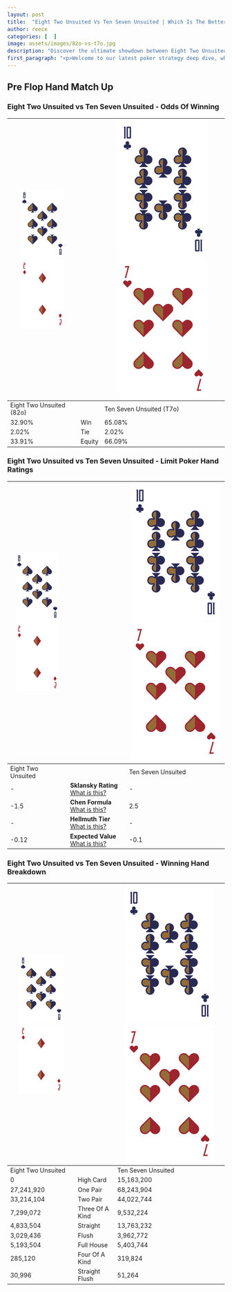 ```yaml
---
layout: post
title:  "Eight Two Unsuited Vs Ten Seven Unsuited | Which Is The Better Hand In Poker? A Complete Guide"
author: reece
categories: [  ]
image: assets/images/82o-vs-t7o.jpg
description: "Discover the ultimate showdown between Eight Two Unsuited and Ten Seven Unsuited in poker! Uncover the odds, strategies, and scenarios where one hand triumphs over the other. Get ready to up your poker game with this thrilling analysis."
first_paragraph: "<p>Welcome to our latest poker strategy deep dive, where we're pitting two distinct hands against each other in a high-stakes showdown: Eight Two Unsuited vs Ten Seven Unsuited.</p><p>In the dynamic world of poker, every decision counts, and knowing which hand holds the upper hand is key to your success at the table.</p><p>In this article, we'll dissect these two hands, explore the scenarios where one dominates the other, and equip you with the knowledge to make strategic choices that can tip the odds in your favor.</p><p>Get ready to unravel the intriguing dynamics of these poker hands and elevate your game to new heights.</p>"
---
```




[comment]: # (sp0)

## Pre Flop Hand Match Up

<div class="table hand-ratings" markdown="1"> 



### Eight Two Unsuited vs Ten Seven Unsuited - Odds Of Winning


    
| ![image info](assets/images/hand1/8.png) ![image info](assets/images/hand1/2o.png) |  | ![image info](assets/images/hand2/T.png) ![image info](assets/images/hand2/7o.png) |
| -------- | -------- | -------- |
| Eight Two Unsuited (82o) |  | Ten Seven Unsuited (T7o) |
| 32.90% | Win | 65.08% |
| 2.02% | Tie | 2.02% |
| 33.91% | Equity | 66.09% |




[comment]: # (sp1)



### Eight Two Unsuited vs Ten Seven Unsuited - Limit Poker Hand Ratings


    
| ![image info](assets/images/hand1/8.png) ![image info](assets/images/hand1/2o.png) |  | ![image info](assets/images/hand2/T.png) ![image info](assets/images/hand2/7o.png) |
| -------- | -------- | -------- |
| Eight Two Unsuited |  | Ten Seven Unsuited |
| - | **Sklansky Rating** [What is this?](/sklansky-rating-explained) | - |
| -1.5 | **Chen Formula** [What is this?](/chen-formula-explained) | 2.5 |
| - | **Hellmuth Tier** [What is this?](/Hellmuth-tier-explained) | - |
| -0.12 | **Expected Value** [What is this?](/expected-value-explained) | -0.1 |




[comment]: # (sp2)



### Eight Two Unsuited vs Ten Seven Unsuited - Winning Hand Breakdown


    
| ![image info](assets/images/hand1/8.png) ![image info](assets/images/hand1/2o.png) |  | ![image info](assets/images/hand2/T.png) ![image info](assets/images/hand2/7o.png) |
| -------- | -------- | -------- |
| Eight Two Unsuited |  | Ten Seven Unsuited |
| 0 | High Card | 15,163,200 |
| 27,241,920 | One Pair | 68,243,904 |
| 33,214,104 | Two Pair | 44,022,744 |
| 7,299,072 | Three Of A Kind | 9,532,224 |
| 4,833,504 | Straight | 13,763,232 |
| 3,029,436 | Flush | 3,962,772 |
| 5,193,504 | Full House | 5,403,744 |
| 285,120 | Four Of A Kind | 319,824 |
| 30,996 | Straight Flush | 51,264 |




[comment]: # (sp3)



</div>

[comment]: # (sp4)



[comment]: # (sp5)

